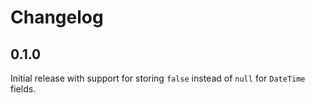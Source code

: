 # Changelog

## 0.1.0

Initial release with support for storing `false` instead of `null` for `DateTime` fields.
